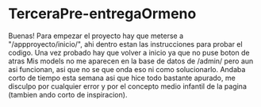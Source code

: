 # TerceraPre-entregaOrmeno
Buenas! Para empezar el proyecto hay que meterse a "/appproyecto/inicio/", ahi dentro estan las instrucciones para probar el codigo. Una vez probado hay que volver a inicio ya que no puse boton de atras 
Mis models no me aparecen en la base de datos de /admin/ pero aun asi funcionan, asi que no se que onda eso ni como solucionarlo.
Andaba corto de tiempo esta semana asi que hice todo bastante apurado, me disculpo por cualquier error y por el concepto medio infantil de la pagina (tambien ando corto de inspiracion).